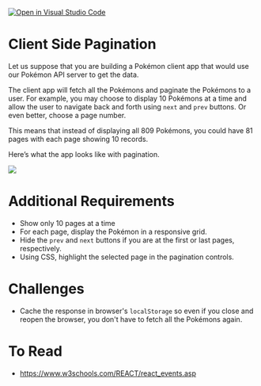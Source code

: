 [![Open in Visual Studio Code](https://classroom.github.com/assets/open-in-vscode-c66648af7eb3fe8bc4f294546bfd86ef473780cde1dea487d3c4ff354943c9ae.svg)](https://classroom.github.com/online_ide?assignment_repo_id=10663088&assignment_repo_type=AssignmentRepo)
# Client Side Pagination 
Let us suppose that you are building a Pokémon client app that would use our Pokémon API server to get the data. 

The client app will fetch all the Pokémons and paginate the Pokémons to a user. For example, you may choose to display 10 Pokémons at a time and allow the user to navigate back and forth using `next` and `prev` buttons. Or even better, choose a page number.

This means that instead of displaying all 809 Pokémons, you could have 81 pages with each page showing 10 records.

Here’s what the app looks like with pagination.

![](https://cdn.discordapp.com/attachments/1017862173881544775/1040360698523418705/image.png)
# Additional Requirements
- Show only 10 pages at a time
- For each page, display the Pokémon in a responsive grid.
- Hide the `prev` and `next` buttons if you are at the first or last pages, respectively.
- Using CSS, highlight the selected page in the pagination controls.

# Challenges
- Cache the response in browser's `localStorage` so even if you close and reopen the browser, you don't have to fetch all the Pokémons again.

# To Read
- https://www.w3schools.com/REACT/react_events.asp
